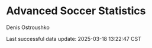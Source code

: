 # Advanced Soccer Statistics
Denis Ostroushko

<!-- gfm -->

Last successful data update: 2025-03-18 13:22:47 CST
